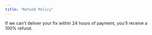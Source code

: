 ```yaml
---
title: "Refund Policy"
---
```

<link rel="icon" href="{{ "favicon.svg" | relURL }}" type="image/svg+xml">
<p>If we can't deliver your fix within 24 hours of payment, you'll receive a 100% refund.</p>
